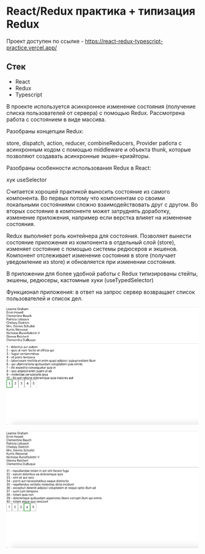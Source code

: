 # React/Redux практика + типизация Redux

Проект доступен по ссылке - https://react-redux-typescript-practice.vercel.app/ 

## Стек   

- React  
- Redux  
- Typescript  

В проекте используется асинхронное изменение состояния (получение списка пользователей от сервера) с помощью Redux. Рассмотрена работа с состоянием в виде массива.

Разобраны концепции Redux:

store, dispatch, action, reducer, combineReducers, Provider
работа с асинхронным кодом с помощью middleware и объекта thunk, которые позволяют создавать асинхронные экшен-криэйторы.  

Разобраны особенности использования Redux в React:

хук useSelector  

Считается хорошей практикой выносить состояние из самого компонента. Во первых потому что компонентам со своими локальными состояниями сложно взаимодействовать друг с другом. Во вторых состояние в компоненте может затруднять доработку, изменение приложения, например если верстка влияет на изменение состояния.

Redux выполняет роль контейнера для состояния. Позволяет вынести состояние приложения из компонента в отдельный слой (store), изменяет состояние с помощью системы редюсеров и экшенов. Компонент отслеживает изменение состояния в store (получает уведомление из store) и обновляется при изменении состояния.

В приложении для более удобной работы с Redux типизированы стейты, экшены, редюсеры, кастомные хуки (useTypedSelector)

Функционал приложения: в ответ на запрос сервер возвращает список пользователей и список дел. 


![](public/images/1.png)    

![](public/images/2.png)  

